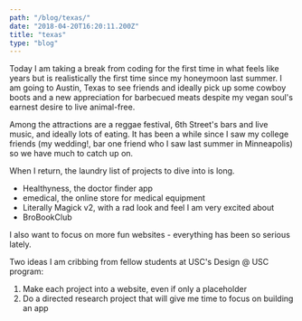 ```yaml
---
path: "/blog/texas/"
date: "2018-04-20T16:20:11.200Z"
title: "texas"
type: "blog"
---
```


Today I am taking a break from coding for the first time in what feels like years but is realistically the first time since my honeymoon last summer. I am going to Austin, Texas to see friends and ideally pick up some cowboy boots and a new appreciation for barbecued meats despite my vegan soul's earnest desire to live animal-free.

Among the attractions are a reggae festival, 6th Street's bars and live music, and ideally lots of eating. It has been a while since I saw my college friends (my wedding!, bar one friend who I saw last summer in Minneapolis) so we have much to catch up on.

When I return, the laundry list of projects to dive into is long.

* Healthyness, the doctor finder app
* emedical, the online store for medical equipment
* Literally Magick v2, with a rad look and feel I am very excited about
* BroBookClub

I also want to focus on more fun websites - everything has been so serious lately.

Two ideas I am cribbing from fellow students at USC's Design @ USC program:

1. Make each project into a website, even if only a placeholder
2. Do a directed research project that will give me time to focus on building an app